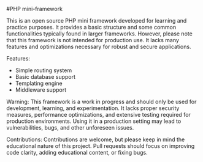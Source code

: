 #PHP mini-framework

This is an open source PHP mini framework developed for learning and practice purposes. It provides a basic structure and some common functionalities typically found in larger frameworks. However, please note that this framework is not intended for production use. It lacks many features and optimizations necessary for robust and secure applications.

Features:
- Simple routing system
- Basic database support
- Templating engine
- Middleware support

Warning:
This framework is a work in progress and should only be used for development, learning, and experimentation. It lacks proper security measures, performance optimizations, and extensive testing required for production environments. Using it in a production setting may lead to vulnerabilities, bugs, and other unforeseen issues.

Contributions:
Contributions are welcome, but please keep in mind the educational nature of this project. Pull requests should focus on improving code clarity, adding educational content, or fixing bugs. 
